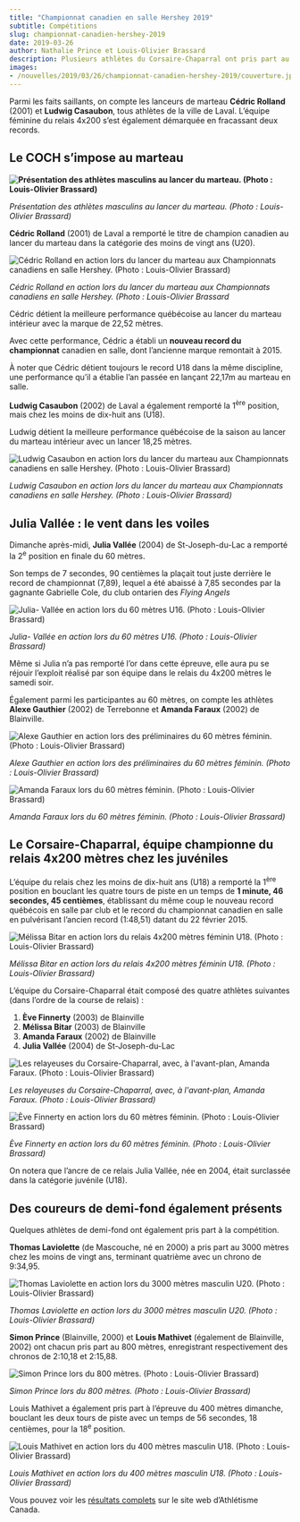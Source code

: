```yaml
---
title: "Championnat canadien en salle Hershey 2019"
subtitle: Compétitions
slug: championnat-canadien-hershey-2019
date: 2019-03-26
author: Nathalie Prince et Louis-Olivier Brassard
description: Plusieurs athlètes du Corsaire-Chaparral ont pris part au championnat canadien en salle Hershey les 16 et 17 mars 2019. Certains y ont d’ailleurs récolté des médailles.
images:
- /nouvelles/2019/03/26/championnat-canadien-hershey-2019/couverture.jpg
---
```


Parmi les faits saillants, on compte les lanceurs de marteau **Cédric Rolland** (2001) et **Ludwig Casaubon**, tous athlètes de la ville de Laval. L’équipe féminine du relais 4x200 s’est également démarquée en fracassant deux records.

## Le COCH s’impose au marteau

**![Présentation des athlètes masculins au lancer du marteau. (Photo : Louis-Olivier Brassard)](marteau-hommes-brassard.jpg)**

*Présentation des athlètes masculins au lancer du marteau. (Photo : Louis-Olivier Brassard)*

**Cédric Rolland** (2001) de Laval a remporté le titre de champion canadien au lancer du marteau dans la catégorie des moins de vingt ans (U20).

![Cédric Rolland en action lors du lancer du marteau aux Championnats canadiens en salle Hershey. (Photo : Louis-Olivier Brassard)](cedric-rolland-marteau-brassard.jpg)

*Cédric Rolland en action lors du lancer du marteau aux Championnats canadiens en salle Hershey. (Photo : Louis-Olivier Brassard*

Cédric détient la meilleure performance québécoise au lancer du marteau intérieur avec la marque de 22,52 mètres.

Avec cette performance, Cédric a établi un **nouveau record du championnat** canadien en salle, dont l’ancienne marque remontait à 2015.  

À noter que Cédric détient toujours le record U18 dans la même discipline, une performance qu’il a établie l’an passée en lançant 22,17m au marteau en salle.

**Ludwig Casaubon** (2002) de Laval a également remporté la  1<sup>ère</sup> position, mais chez les moins de dix-huit ans (U18).

Ludwig détient la meilleure performance québécoise de la saison au lancer du marteau intérieur avec un lancer 18,25 mètres.

![Ludwig Casaubon en action lors du lancer du marteau aux Championnats canadiens en salle Hershey. (Photo : Louis-Olivier Brassard)](ludwig-casaubon-marteau-brassard.jpg)

*Ludwig Casaubon en action lors du lancer du marteau aux Championnats canadiens en salle Hershey. (Photo : Louis-Olivier Brassard)*

## Julia Vallée : le vent dans les voiles

Dimanche après-midi, **Julia Vallée** (2004) de St-Joseph-du-Lac a remporté la 2<sup>e</sup> position en finale du 60 mètres.

Son temps de 7 secondes, 90 centièmes la plaçait tout juste derrière le record de championnat (7,89), lequel a été abaissé à 7,85 secondes par la gagnante Gabrielle Cole, du club ontarien des *Flying Angels*

![Julia- Vallée en action lors du 60 mètres U16. (Photo : Louis-Olivier Brassard)](julia-vallee-60-metres-brassard.jpg)

*Julia- Vallée en action lors du 60 mètres U16. (Photo : Louis-Olivier Brassard)*

Même si Julia n’a pas remporté l’or dans cette épreuve, elle aura pu se réjouir l’exploit réalisé par son équipe dans le relais du 4x200 mètres le samedi soir.

Également parmi les participantes au 60 mètres, on compte les athlètes **Alexe Gauthier** (2002) de Terrebonne et **Amanda Faraux** (2002) de Blainville.

![Alexe Gauthier en action lors des préliminaires du 60 mètres féminin. (Photo : Louis-Olivier Brassard)](alexe-gauthier-60-metres-brassard.jpg)

*Alexe Gauthier en action lors des préliminaires du 60 mètres féminin. (Photo : Louis-Olivier Brassard)*

![Amanda Faraux lors du 60 mètres féminin. (Photo : Louis-Olivier Brassard)](amanda-faraux-60-metres-brassard.jpg)

*Amanda Faraux lors du 60 mètres féminin. (Photo : Louis-Olivier Brassard)*

## Le Corsaire-Chaparral, équipe championne du relais 4x200 mètres chez les juvéniles

L’équipe du relais chez les moins de dix-huit ans (U18) a remporté la 1<sup>ère</sup> position en bouclant les quatre tours de piste en un temps de  **1 minute, 46 secondes, 45 centièmes**, établissant du même coup le nouveau record québécois en salle par club et le record du championnat canadien en salle en pulvérisant l’ancien record (1:48,51) datant du 22 février 2015.

![Mélissa Bitar en action lors du relais 4x200 mètres féminin U18. (Photo : Louis-Olivier Brassard)](melissa-bitar-relais-4x200-metres-brassard.jpg)

*Mélissa Bitar en action lors du relais 4x200 mètres féminin U18. (Photo : Louis-Olivier Brassard)*

L’équipe du Corsaire-Chaparral était composé des quatre athlètes suivantes (dans l’ordre de la course de relais) :

1. **Ève Finnerty** (2003) de Blainville
2. **Mélissa Bitar** (2003) de Blainville
3. **Amanda Faraux** (2002) de Blainville
4. **Julia Vallée** (2004) de St-Joseph-du-Lac

![Les relayeuses du Corsaire-Chaparral, avec, à l'avant-plan, Amanda Faraux. (Photo : Louis-Olivier Brassard)](relayeuses-4x200-metres-brassard.jpg)

*Les relayeuses du Corsaire-Chaparral, avec, à l'avant-plan, Amanda Faraux. (Photo : Louis-Olivier Brassard)*

![Ève Finnerty en action lors du 60 mètres féminin. (Photo : Louis-Olivier Brassard)](eve-finnerty-60-metres-brassard.jpg)

*Ève Finnerty en action lors du 60 mètres féminin. (Photo : Louis-Olivier Brassard)*

On notera que l’ancre de ce relais Julia Vallée, née en 2004, était surclassée dans la catégorie juvénile (U18).

## Des coureurs de demi-fond également présents

Quelques athlètes de demi-fond ont également pris part à la compétition.

**Thomas Laviolette** (de Mascouche, né en 2000) a pris part au 3000 mètres chez les moins de vingt ans, terminant quatrième avec un chrono de 9:34,95.

![Thomas Laviolette en action lors du 3000 mètres masculin U20. (Photo : Louis-Olivier Brassard)](thomas-laviolette-3000-metres-brassard.jpg)

*Thomas Laviolette en action lors du 3000 mètres masculin U20. (Photo : Louis-Olivier Brassard)*

**Simon Prince** (Blainville, 2000) et **Louis Mathivet** (également de Blainville, 2002) ont chacun pris part au 800 mètres, enregistrant respectivement des chronos de 2:10,18 et 2:15,88.

![Simon Prince lors du 800 mètres. (Photo : Louis-Olivier Brassard)](simon-prince-800-metres-brassard.jpg)

*Simon Prince lors du 800 mètres. (Photo : Louis-Olivier Brassard)*

Louis Mathivet a également pris part à l’épreuve du 400 mètres dimanche, bouclant les deux tours de piste avec un temps de 56 secondes, 18 centièmes, pour la 18<sup>e</sup> position.

![Louis Mathivet en action lors du 400 mètres masculin U18. (Photo : Louis-Olivier Brassard)](louis-mathivet-400-metres-brassard.jpg)

*Louis Mathivet en action lors du 400 mètres masculin U18. (Photo : Louis-Olivier Brassard)*

Vous pouvez voir les [résultats complets](http://liveresults.athletics.ca/Live_Results/2019/Indoor_en_salle/) sur le site web d’Athlétisme Canada.